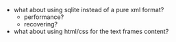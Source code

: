 - what about using sqlite instead of a pure xml format?
  - performance?
  - recovering?
- what about using html/css for the text frames content?
